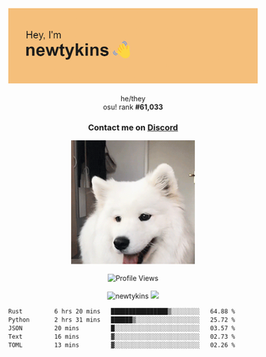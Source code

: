 <div align="center">
    <p>
        <h2>
            <img src="banner.png" alt="✨ Hey, I'm newt!">
        </h2>
        <p>
			he/they <br>
			osu! rank <strong>#<!--osu-global-rank-->61,033<!--osu-global-rank--></strong>
		</p>
		<h3>Contact me on <a href="https://discord.gg/brEhN5Y7YK">Discord</a></h3>
    </p>
    <img src="dog.gif" height="250"><br><br>
    <img src="https://komarev.com/ghpvc/?username=newtykins&style=flat-square&color=000000" alt="Profile Views">
    <br><br>
</div>

<div align="center">
	<img src="https://github-readme-stats.vercel.app/api?username=newtykins&show_icons=true&locale=en&theme=dark&hide_border=true&count_private=true&custom_title=My%20Stats&line_height=25" alt="newtykins" width="420">
    <img src="https://github-readme-streak-stats.herokuapp.com?user=newtykins&hide_border=true&date_format=M%20j%5B%2C%20Y%5D&theme=dark" width="420">
</div>

<!--START_SECTION:waka-->

```txt
Rust         6 hrs 20 mins   ████████████████▒░░░░░░░░   64.88 %
Python       2 hrs 31 mins   ██████▒░░░░░░░░░░░░░░░░░░   25.72 %
JSON         20 mins         █░░░░░░░░░░░░░░░░░░░░░░░░   03.57 %
Text         16 mins         ▓░░░░░░░░░░░░░░░░░░░░░░░░   02.73 %
TOML         13 mins         ▓░░░░░░░░░░░░░░░░░░░░░░░░   02.26 %
```

<!--END_SECTION:waka-->
